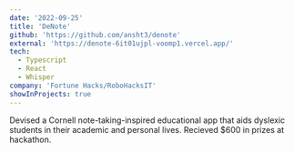 ```yaml
---
date: '2022-09-25'
title: 'DeNote'
github: 'https://github.com/ansht3/denote'
external: 'https://denote-6it01ujpl-voomp1.vercel.app/'
tech:
  - Typescript
  - React
  - Whisper
company: 'Fortune Hacks/RoboHacksIT'
showInProjects: true
---
```


Devised a Cornell note-taking-inspired educational app that aids dyslexic students in their academic and personal lives. Recieved $600 in prizes at hackathon.
